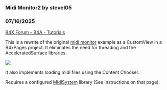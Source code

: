 ### Midi Monitor2 by stevel05
### 07/16/2025
[B4X Forum - B4A - Tutorials](https://www.b4x.com/android/forum/threads/167812/)

This is a rewrite of the original [midi monitor](https://www.b4x.com/android/forum/threads/midisystem-midi-monitor.50111/#content) example as a CustomView in a B4xPages project. It eliminates the need for threading and the AcceleratedSurface libraries.  
  

![](https://www.b4x.com/android/forum/attachments/165417)

  
  
It also implements loading midi files using the Content Chooser.  
  
Requires a configured [MidiSystem](https://www.b4x.com/android/forum/threads/midisystem.50106/#content) library (See instructions on that page).